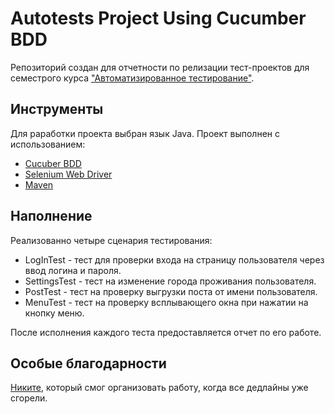 # Autotests Project Using Cucumber BDD
Репозиторий создан для отчетности по релизации тест-проектов для семестрого курса ["Автоматизированное тестирование"](https://polis.vk.company/curriculum/program/discipline/1294/).

## Инструменты
Для раработки проекта выбран язык Java. Проект выполнен с использованием:

- [Cucuber BDD](https://cucumber.io/docs/bdd/)
- [Selenium Web Driver](https://www.selenium.dev/documentation/)
- [Maven](https://maven.apache.org/guides/index.html)

## Наполнение
Реализованно четыре сценария тестирования:

- LogInTest - тест для проверки входа на страницу пользователя через ввод логина и пароля.
- SettingsTest - тест на изменение города проживания пользователя.
- PostTest - тест на проверку выгрузки поста от имени пользователя.
- MenuTest - тест на проверку всплывающего окна при нажатии на кнопку меню.

После исполнения каждого теста предоставляется отчет по его работе.

## Особые благодарности 
[Никите](https://tt.me/niker_mak), который смог организовать работу, когда все дедлайны уже сгорели.
